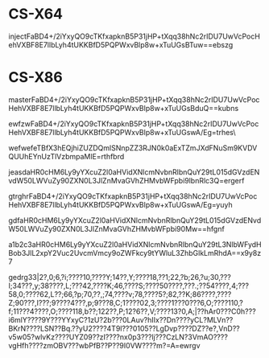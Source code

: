 # CS-X64

injectFaBD4+/2iYxyQO9cTKfxapknB5P31jHP+tXqq38hNc2rIDU7UwVcPocHehVXBF8E7llbLyh4tUKKBfD5PQPWxvBlp8w+xTuUGsBTuw==ebszg

# CS-X86

masterFaBD4+/2iYxyQO9cTKfxapknB5P31jHP+tXqq38hNc2rIDU7UwVcPocHehVXBF8E7llbLyh4tUKKBfD5PQPWxvBlp8w+xTuUGsBduQ==kubns

ewfzwFaBD4+/2iYxyQO9cTKfxapknB5P31jHP+tXqq38hNc2rIDU7UwVcPocHehVXBF8E7llbLyh4tUKKBfD5PQPWxvBlp8w+xTuUGswA/Eg=trhes\



wefwefeTBfX3hEQjhiZUZDQmlSNnpZZ3RJN0k0aExTZmJXdFNuSm9KVDVQUUhEYnUzTlVzbmpaMlE=rthfbrd



jeasdaHR0cHM6Ly9yYXcuZ2l0aHVidXNlcmNvbnRlbnQuY29tL015dGVzdENvdW50LWVuZy90ZXN0L3JlZnMvaGVhZHMvbWFpbi9lbnRlc3Q=ergerf


gtrghrFaBD4+/2iYxyQO9cTKfxapknB5P31jHP+tXqq38hNc2rIDU7UwVcPocHehVXBF8E7llbLyh4tUKKBfD5PQPWxvBlp8w+xTuUGswA/Eg=yuyh


gdfaHR0cHM6Ly9yYXcuZ2l0aHVidXNlcmNvbnRlbnQuY29tL015dGVzdENvdW50LWVuZy90ZXN0L3JlZnMvaGVhZHMvbWFpbi90Mw==hfgnf

a1b2c3aHR0cHM6Ly9yYXcuZ2l0aHVidXNlcmNvbnRlbnQuY29tL3NlbWFydHBob3JlL2xpY2Vuc2UvcmVmcy9oZWFkcy9tYWluL3ZhbGlkLmRhdA==x9y8z7

gedrg33|2?,0;6,?i;????10,????Y;14??,Y;????18,??1;22,?b;26,?u;30,???I;34???,y;38????,L;???42,????K;46,????S;????50????,???.;??54????,4;???58,0;????62,L??;66,?p;70,??,;74,????v;78,????5?;82,??K;86????,????Z;90???,I???;9????4???,p;9???8,C;1????02,3;????1???0???6,O;????110,?f;11???4????,O;????118,b??;122??,P;12?6??,V;????13?0,A;|??hAr0???C0h???i6mlY????9Y???YYxyC?1zU?2b???0LAuv?hIIx??Dn????yCL?MLVn??BKrN????LSN??Bq.??yU2????4T9l???0105??LgDvp????DZ??e?,VnD??v5w05?wlvKz????UYZ09??zI????nx0p3???lj???CzLN?3VmAO????vgHfh????zmOBV???wbPfB??P??9I0VW????m?=A=ewrgv
